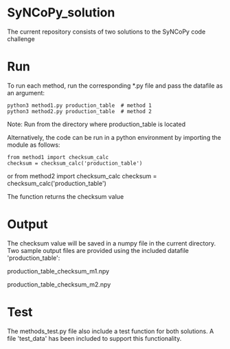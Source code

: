 # SyNCoPy_solution
The current repository consists of two solutions to the SyNCoPy code challenge

# Run
To run each method, run the corresponding *.py file and pass the datafile as an argument:

    python3 method1.py production_table  # method 1
    python3 method2.py production_table  # method 2

Note: Run from the directory where production_table is located

Alternatively, the code can be run in a python environment by importing the module as follows:

    from method1 import checksum_calc
    checksum = checksum_calc('production_table')

or
    from method2 import checksum_calc
    checksum = checksum_calc('production_table')

The function returns the checksum value

# Output
The checksum value will be saved in a numpy file in the current directory. Two sample output files are provided using the included datafile 'production_table':

production_table_checksum_m1.npy

production_table_checksum_m2.npy

# Test
The methods_test.py file also include a test function for both solutions. A file 'test_data' has been included to support this functionality.

